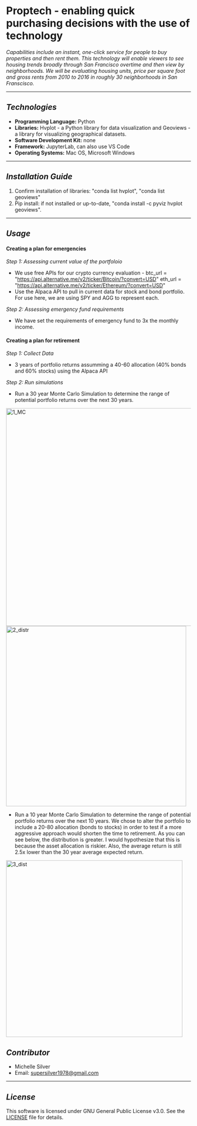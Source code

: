 # Proptech - enabling quick purchasing decisions with the use of technology
*Capabilities include an instant, one-click service for people to buy properties and then rent them.*
*This technology will enable viewers to see housing trends broadly through San Francisco overtime and then view by neighborhoods.*
*We will be evaluating housing units, price per square foot and gross rents from 2010 to 2016 in roughly 30 neighborhoods in San Franscisco.*

---

## *Technologies*

- **Programming Language:** Python
- **Libraries:** Hvplot - a Python library for data visualization and Geoviews - a library for visualizing geographical datasets.
- **Software Development Kit:** none
- **Framework:** JupyterLab, can also use VS Code
- **Operating Systems:** Mac OS, Microsoft Windows

---

## *Installation Guide*
1. Confirm installation of libraries: "conda list hvplot", "conda list geoviews"
2. Pip install: if not installed or up-to-date, "conda install -c pyviz hvplot geoviews".
    
---

## *Usage*

#### Creating a plan for emergencies
*Step 1: Assessing current value of the portfoloio*
- We use free APIs for our crypto currency evaluation - 
    btc_url = "https://api.alternative.me/v2/ticker/Bitcoin/?convert=USD"
    eth_url = "https://api.alternative.me/v2/ticker/Ethereum/?convert=USD"
- Use the Alpaca API to pull in current data for stock and bond portfolio. For use here, we are using SPY and AGG to represent each.

*Step 2: Assessing emergency fund requirements*
- We have set the requirements of emergency fund to 3x the monthly income.

#### Creating a plan for retirement
*Step 1: Collect Data*
- 3 years of portfolio returns assumming a 40-60 allocation (40% bonds and 60% stocks) using the Alpaca API

*Step 2: Run simulations*
- Run a 30 year Monte Carlo Simulation to determine the range of potential portfolio returns over the next 30 years.

<img width="593" alt="1_MC" src="https://user-images.githubusercontent.com/126728866/233496375-dcd7b834-563a-4cda-8eb6-39e46d242e4b.png">

<img width="491" alt="2_distr" src="https://user-images.githubusercontent.com/126728866/233496824-468bf535-e3d4-4a2e-9a5c-0bb03a043ff7.png">

- Run a 10 year Monte Carlo Simulation to determine the range of potential portfolio returns over the next 10 years. We chose to alter the portfolio to include a 20-80 allocation (bonds to stocks) in order to test if a more aggressive approach would shorten the time to retirement. As you can see below, the distribution is greater. I would hypothesize that this is because the asset allocation is riskier. Also, the average return is still 2.5x lower than the 30 year average expected return.

<img width="481" alt="3_dist" src="https://user-images.githubusercontent.com/126728866/233496840-5ad9c490-64ae-4016-ba23-f37ff6bb0076.png">

## *Contributor*

- Michelle Silver
- Email: supersilver1978@gmail.com

---

## *License*

This software is licensed under GNU General Public License v3.0. See the [LICENSE](https://github.com/djohnst914/Loan_Qualifier_New_Feature/blob/main/LICENSE) file for details. 
